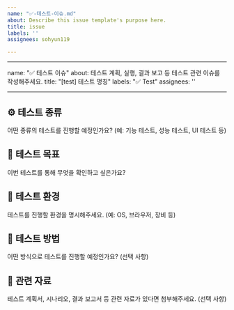 ```yaml
---
name: "✅-테스트-이슈.md"
about: Describe this issue template's purpose here.
title: issue
labels: ''
assignees: sohyun119

---
```


---
name: "✅ 테스트 이슈"
about: 테스트 계획, 실행, 결과 보고 등 테스트 관련 이슈를 작성해주세요.
title: "[test] 테스트 명칭"
labels: "✅ Test"
assignees: ''

---

## ⚙️ 테스트 종류
어떤 종류의 테스트를 진행할 예정인가요? (예: 기능 테스트, 성능 테스트, UI 테스트 등)

## 🎯 테스트 목표
이번 테스트를 통해 무엇을 확인하고 싶은가요?

## 📝 테스트 환경
테스트를 진행할 환경을 명시해주세요. (예: OS, 브라우저, 장비 등)

## 🧪 테스트 방법
어떤 방식으로 테스트를 진행할 예정인가요? (선택 사항)

## 🔗 관련 자료
테스트 계획서, 시나리오, 결과 보고서 등 관련 자료가 있다면 첨부해주세요. (선택 사항)
